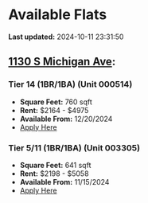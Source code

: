 # Available Flats

**Last updated:** 2024-10-11 23:31:50

## [1130 S Michigan Ave](https://1130smichigan.com/wp-json/floorplans/v1/available-units):
### Tier 14 (1BR/1BA) (Unit 000514)
- **Square Feet:** 760 sqft
- **Rent:** $2164 - $4975
- **Available From:** 12/20/2024
- [Apply Here](https://1130smichigan.securecafe.com/onlineleasing/eleven-thirty/oleapplication.aspx?stepname=RentalOptions&myOlePropertyId=638530&FloorPlanID=3127225&UnitID=11312954&header=1)

### Tier 5/11 (1BR/1BA) (Unit 003305)
- **Square Feet:** 641 sqft
- **Rent:** $2198 - $5058
- **Available From:** 11/15/2024
- [Apply Here](https://1130smichigan.securecafe.com/onlineleasing/eleven-thirty/oleapplication.aspx?stepname=RentalOptions&myOlePropertyId=638530&FloorPlanID=2321070&UnitID=11312581&header=1)


